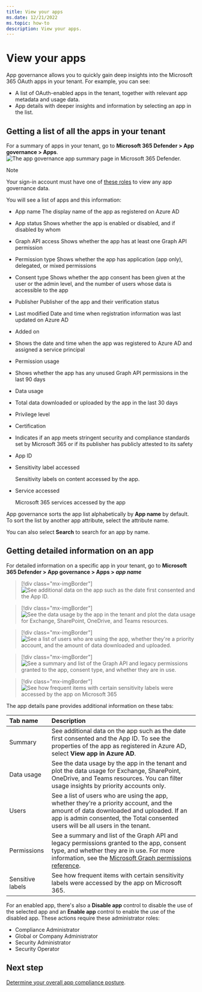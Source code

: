 ```yaml
---
title: View your apps
ms.date: 12/21/2022
ms.topic: how-to
description: View your apps.
---
```


# View your apps

App governance allows you to quickly gain deep insights into the Microsoft 365 OAuth apps in your tenant. For example, you can see:

- A list of OAuth-enabled apps in the tenant, together with relevant app metadata and usage data.
- App details with deeper insights and information by selecting an app in the list.

## Getting a list of all the apps in your tenant

For a summary of apps in your tenant, go to **Microsoft 365 Defender > App governance > Apps**.
![The app governance app summary page in Microsoft 365 Defender.](media/app-governance-visibility-insights-view-apps/appg-cc-apps.png)
>[!Note]
> Your sign-in account must have one of [these roles](app-governance-get-started.md#roles) to view any app governance data.
>

You will see a list of apps and this information:

- App name
    The display name of the app as registered on Azure AD
- App status
    Shows whether the app is enabled or disabled, and if disabled by whom
- Graph API access
    Shows whether the app has at least one Graph API permission
- Permission type
    Shows whether the app has application (app only), delegated, or mixed permissions
- Consent type
    Shows whether the app consent has been given at the user or the admin level, and the number of users whose data is accessible to the app
- Publisher
    Publisher of the app and their verification status
- Last modified
    Date and time when registration information was last updated on Azure AD
- Added on

- Shows the date and time when the app was registered to Azure AD and assigned a service principal

- Permission usage
- Shows whether the app has any unused Graph API permissions in the last 90 days
- Data usage
- Total data downloaded or uploaded by the app in the last 30 days

- Privilege level
- Certification

- Indicates if an app meets stringent security and compliance standards set by Microsoft 365 or if its publisher has publicly attested to its safety

- App ID
- Sensitivity label accessed

  Sensitivity labels on content accessed by the app.
- Service accessed

  Microsoft 365 services accessed by the app

App governance sorts the app list alphabetically by **App name** by default. To sort the list by another app attribute, select the attribute name.

You can also select **Search** to search for an app by name.

## Getting detailed information on an app

For detailed information on a specific app in your tenant, go to **Microsoft 365 Defender > App governance > Apps > *app name***

> [!div class="mx-imgBorder"]
>![See additional data on the app such as the date first consented and the App ID.](media/app-governance-visibility-insights-view-apps/image2.png)

> [!div class="mx-imgBorder"]
>![See the data usage by the app in the tenant and plot the data usage for Exchange, SharePoint, OneDrive, and Teams resources.](media/app-governance-visibility-insights-view-apps/data-usage.png)

> [!div class="mx-imgBorder"]
>![See a list of users who are using the app, whether they're a priority account, and the amount of data downloaded and uploaded.](media/app-governance-visibility-insights-view-apps/users.png)

> [!div class="mx-imgBorder"]
>![See a summary and list of the Graph API and legacy permissions granted to the app, consent type, and whether they are in use.](media/app-governance-visibility-insights-view-apps/permissions.png)

> [!div class="mx-imgBorder"]
>![See how frequent items with certain sensitivity labels were accessed by the app on Microsoft 365](media/app-governance-visibility-insights-view-apps/sensitive-labels-details.png)



The app details pane provides additional information on these tabs:


| Tab name | Description |
|:-------|:-----|
|Summary| See additional data on the app such as the date first consented and the App ID. To see the properties of the app as registered in Azure AD, select **View app in Azure AD**. |
|Data usage |See the data usage by the app in the tenant and plot the data usage for Exchange, SharePoint, OneDrive, and Teams resources. You can filter usage insights by priority accounts only. |
|Users |See a list of users who are using the app, whether they're a priority account, and the amount of data downloaded and uploaded. If an app is admin consented, the Total consented users will be all users in the tenant. |
|Permissions | See a summary and list of the Graph API and legacy permissions granted to the app, consent type, and whether they are in use. For more information, see the [Microsoft Graph permissions reference](/graph/permissions-reference). |
|Sensitive labels | See how frequent items with certain sensitivity labels were accessed by the app on Microsoft 365. |

For an enabled app, there's also a **Disable app** control to disable the use of the selected app and an **Enable app** control to enable the use of the disabled app. These actions require these administrator roles:
- Compliance Administrator
- Global or Company Administrator
- Security Administrator
- Security Operator

## Next step

[Determine your overall app compliance posture](app-governance-visibility-insights-compliance-posture.md).





